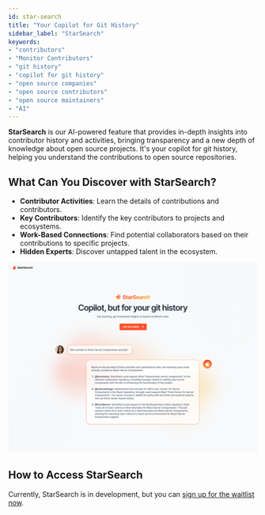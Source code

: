 ```yaml
---
id: star-search
title: "Your Copilot for Git History"
sidebar_label: "StarSearch"
keywords: 
- "contributors" 
- "Monitor Contributors" 
- "git history" 
- "copilot for git history" 
- "open source companies" 
- "open source contributors" 
- "open source maintainers" 
- "AI"
---
```


**StarSearch** is our AI-powered feature that provides in-depth insights into contributor history and activities, bringing transparency and a new depth of knowledge about open source projects. It's your copilot for git history, helping you understand the contributions to open source repositories.

## What Can You Discover with StarSearch?

- **Contributor Activities**: Learn the details of contributions and contributors.
- **Key Contributors**: Identify the key contributors to projects and ecosystems.
- **Work-Based Connections**: Find potential collaborators based on their contributions to specific projects.
- **Hidden Experts**: Discover untapped talent in the ecosystem.

![StarSearch](../../static/img/star-search.png)
## How to Access StarSearch

Currently, StarSearch is in development, but you can [sign up for the waitlist now](https://app.opensauced.pizza/star-search/waitlist).